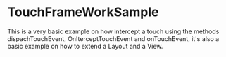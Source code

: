 # TouchFrameWorkSample

This is a very basic example on how intercept a touch using the methods dispachTouchEvent, OnIterceptTouchEvent and 
onTouchEvent, it's also a basic example on how to extend a Layout and a View.
